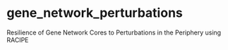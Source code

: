 # gene_network_perturbations
Resilience of Gene Network Cores to Perturbations in the Periphery using RACIPE
